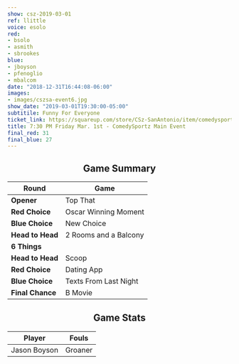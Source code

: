```yaml
---
show: csz-2019-03-01
ref: llittle
voice: esolo
red:
- bsolo
- asmith
- sbrookes
blue:
- jboyson
- pfenoglio
- mbalcom
date: "2018-12-31T16:44:08-06:00"
images:
- images/cszsa-event6.jpg
show_date: "2019-03-01T19:30:00-05:00"
subtitile: Funny For Everyone
ticket_link: https://squareup.com/store/CSz-SanAntonio/item/comedysportz-friday-night-27
title: 7:30 PM Friday Mar. 1st - ComedySportz Main Event
final_red: 31
final_blue: 27
---
```

<center>

## Game Summary

| **Round** | **Game** |
|--------------|------|
| **Opener**       |Top That|
| **Red Choice**   |Oscar Winning Moment|
| **Blue Choice**  |New Choice  |
| **Head to Head** |2 Rooms and a Balcony    |
| **6 Things**     |      |
| **Head to Head** |Scoop     |
| **Red Choice**   |Dating App  |
| **Blue Choice**  |Texts From Last Night  |
| **Final Chance** |B Movie   |

## Game Stats

| **Player** | **Fouls** |
|--------|-------|
|Jason Boyson |Groaner   |

</center>
